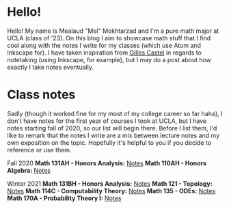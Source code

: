 # Hello!
Hello! My name is Mealaud "Mel" Mokhtarzad and I'm a pure math major at UCLA (class of '23). On this blog I aim to showcase math stuff that I find cool along with the notes I write for my classes (which use Atom and Inkscape for). I have taken inspiration from [Gilles Castel](https://castel.dev/) in regards to notetaking (using Inkscape, for example), but I may do a post about how exactly I take notes eventually.

# Class notes
Sadly (though it worked fine for my most of my college career so far haha), I don't have notes for the first year of courses I took at UCLA, but I have notes starting fall of 2020, so our list will begin there. Before I list them, I'd like to remark that the notes I write are a mix between lecture notes and my own exposition on the topic. Hopefully it's helpful to you if you decide to reference or use them.

Fall 2020
    **Math 131AH - Honors Analysis:** [Notes]()
    **Math 110AH - Honors Algebra:** [Notes]()
    
Winter 2021
    **Math 131BH - Honors Analysis:** [Notes]()
    **Math 121 - Topology:** [Notes]()
    **Math 114C - Computability Theory:** [Notes]()
    **Math 135 - ODEs:** [Notes]()
    **Math 170A - Probability Theory I:** [Notes]()

